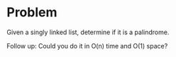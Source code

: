 Problem
===
Given a singly linked list, determine if it is a palindrome.

Follow up:
Could you do it in O(n) time and O(1) space?